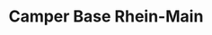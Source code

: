 ---
title: "Camper Base Rhein-Main"
url: /ginsheim-gustavsburg/camper-base-rhein-main/
shop: Autohaus
---